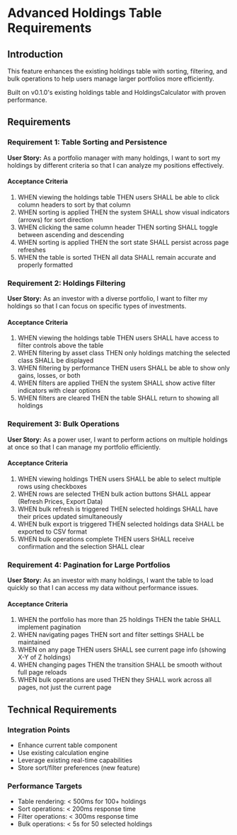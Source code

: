 # Advanced Holdings Table Requirements

## Introduction

This feature enhances the existing holdings table with sorting, filtering, and bulk operations to help users manage larger portfolios more efficiently.

Built on v0.1.0's existing holdings table and HoldingsCalculator with proven performance.

## Requirements

### Requirement 1: Table Sorting and Persistence

**User Story:** As a portfolio manager with many holdings, I want to sort my holdings by different criteria so that I can analyze my positions effectively.

#### Acceptance Criteria

1. WHEN viewing the holdings table THEN users SHALL be able to click column headers to sort by that column
2. WHEN sorting is applied THEN the system SHALL show visual indicators (arrows) for sort direction
3. WHEN clicking the same column header THEN sorting SHALL toggle between ascending and descending
4. WHEN sorting is applied THEN the sort state SHALL persist across page refreshes
5. WHEN the table is sorted THEN all data SHALL remain accurate and properly formatted

### Requirement 2: Holdings Filtering

**User Story:** As an investor with a diverse portfolio, I want to filter my holdings so that I can focus on specific types of investments.

#### Acceptance Criteria

1. WHEN viewing the holdings table THEN users SHALL have access to filter controls above the table
2. WHEN filtering by asset class THEN only holdings matching the selected class SHALL be displayed
3. WHEN filtering by performance THEN users SHALL be able to show only gains, losses, or both
4. WHEN filters are applied THEN the system SHALL show active filter indicators with clear options
5. WHEN filters are cleared THEN the table SHALL return to showing all holdings

### Requirement 3: Bulk Operations

**User Story:** As a power user, I want to perform actions on multiple holdings at once so that I can manage my portfolio efficiently.

#### Acceptance Criteria

1. WHEN viewing holdings THEN users SHALL be able to select multiple rows using checkboxes
2. WHEN rows are selected THEN bulk action buttons SHALL appear (Refresh Prices, Export Data)
3. WHEN bulk refresh is triggered THEN selected holdings SHALL have their prices updated simultaneously
4. WHEN bulk export is triggered THEN selected holdings data SHALL be exported to CSV format
5. WHEN bulk operations complete THEN users SHALL receive confirmation and the selection SHALL clear

### Requirement 4: Pagination for Large Portfolios

**User Story:** As an investor with many holdings, I want the table to load quickly so that I can access my data without performance issues.

#### Acceptance Criteria

1. WHEN the portfolio has more than 25 holdings THEN the table SHALL implement pagination
2. WHEN navigating pages THEN sort and filter settings SHALL be maintained
3. WHEN on any page THEN users SHALL see current page info (showing X-Y of Z holdings)
4. WHEN changing pages THEN the transition SHALL be smooth without full page reloads
5. WHEN bulk operations are used THEN they SHALL work across all pages, not just the current page

## Technical Requirements

### Integration Points

- Enhance current table component
- Use existing calculation engine
- Leverage existing real-time capabilities
- Store sort/filter preferences (new feature)

### Performance Targets

- Table rendering: < 500ms for 100+ holdings
- Sort operations: < 200ms response time
- Filter operations: < 300ms response time
- Bulk operations: < 5s for 50 selected holdings
